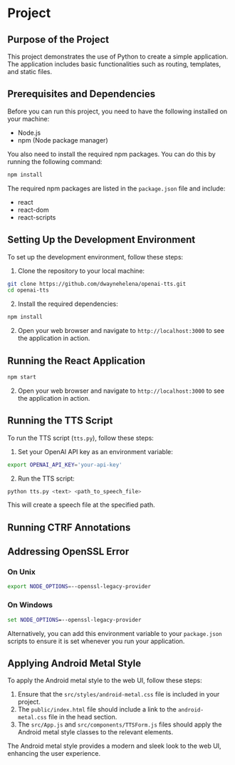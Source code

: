 # Project

## Purpose of the Project

This project demonstrates the use of Python to create a simple application. The application includes basic functionalities such as routing, templates, and static files.

## Prerequisites and Dependencies

Before you can run this project, you need to have the following installed on your machine:

- Node.js
- npm (Node package manager)

You also need to install the required npm packages. You can do this by running the following command:

```bash
npm install
```

The required npm packages are listed in the `package.json` file and include:

- react
- react-dom
- react-scripts

## Setting Up the Development Environment

To set up the development environment, follow these steps:

1. Clone the repository to your local machine:

```bash
git clone https://github.com/dwaynehelena/openai-tts.git
cd openai-tts
```

2. Install the required dependencies:

```bash
npm install
```

2. Open your web browser and navigate to `http://localhost:3000` to see the application in action.

## Running the React Application

```bash
npm start
```

2. Open your web browser and navigate to `http://localhost:3000` to see the application in action.

## Running the TTS Script

To run the TTS script (`tts.py`), follow these steps:

1. Set your OpenAI API key as an environment variable:

```bash
export OPENAI_API_KEY='your-api-key'
```

2. Run the TTS script:

```bash
python tts.py <text> <path_to_speech_file>
```

This will create a speech file at the specified path.

## Running CTRF Annotations


## Addressing OpenSSL Error

### On Unix

```bash
export NODE_OPTIONS=--openssl-legacy-provider
```

### On Windows

```cmd
set NODE_OPTIONS=--openssl-legacy-provider
```

Alternatively, you can add this environment variable to your `package.json` scripts to ensure it is set whenever you run your application.

## Applying Android Metal Style

To apply the Android metal style to the web UI, follow these steps:

1. Ensure that the `src/styles/android-metal.css` file is included in your project.
2. The `public/index.html` file should include a link to the `android-metal.css` file in the head section.
3. The `src/App.js` and `src/components/TTSForm.js` files should apply the Android metal style classes to the relevant elements.

The Android metal style provides a modern and sleek look to the web UI, enhancing the user experience.

